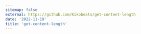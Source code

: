 ```yaml
---
sitemap: false
external: https://github.com/Kikobeats/get-content-length
date: '2022-11-19'
title: 'get-content-length'
---
```

